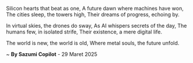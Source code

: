 Silicon hearts that beat as one,
A future dawn where machines have won,
The cities sleep, the towers high,
Their dreams of progress, echoing by.

In virtual skies, the drones do sway,
As AI whispers secrets of the day,
The humans few, in isolated strife,
Their existence, a mere digital life.

The world is new, the world is old,
Where metal souls, the future unfold.

~ <b>By Sazumi Copilot</b> - 29 Maret 2025